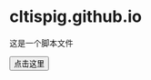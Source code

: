 # cltispig.github.io
<!DOCTYPE html>
<html>
	<head>
		<meta charset="utf-8" />
		<title></title>
		<script>
			function myfuntian(){
				x=document.getElementById("demo");
				x.innerHTML="点了你就是帅b";
			}
		</script>
	</head>
	<body>
		<p id="demo">这是一个脚本文件</p>
		<button type="button" onclick="myfuntian()">点击这里</button>
	</body>
</html>
